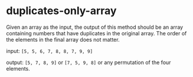 # duplicates-only-array

Given an array as the input, the output of this method should be an array containing numbers that have duplicates in the original array. The order of the elements in the final array does not matter. 

input: `[5, 5, 6, 7, 8, 8, 7, 9, 9]`


output: `[5, 7, 8, 9]` or `[7, 5, 9, 8]` or any permutation of the four elements.
